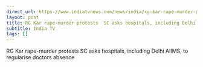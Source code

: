 ```yaml
---
direct_url: https://www.indiatvnews.com/news/india/rg-kar-rape-murder-protests-sc-asks-hospitals-including-delhi-aiims-to-regularise-doctors-absence-2025-01-29-973642
layout: post
title: RG Kar rape-murder protests  SC asks hospitals, including Delhi AIIMS, to regularise doctors  absence
subtitle: India TV
tags: []
---
```


RG Kar rape-murder protests  SC asks hospitals, including Delhi AIIMS, to regularise doctors  absence
